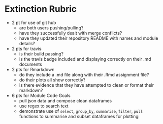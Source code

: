 # Extinction Rubric
- 2 pt for use of git hub
    - are both users pushing/pulling?
    - have they successfully dealt with merge conflicts?
    - have they updated their repository README with names and module details?
- 2 pts for travis
    - is their build passing?
    - is the travis badge included and displaying correctly on their .md documents
- 2 pts for Rmarkdown
    - do they include a .md file along with their .Rmd assignment file?
    - do their plots all show correctly?
    - is there evidence that they have attempted to clean or format their markdown?
- 6 pts for Module Code Goals
    - pull json data and compose clean dataframes
    - use regex to search text 
    - demonstrate use of `select`, `group_by`, `summarise`, `filter`, `pull` functions 
      to summarise and subset dataframes for plotting
